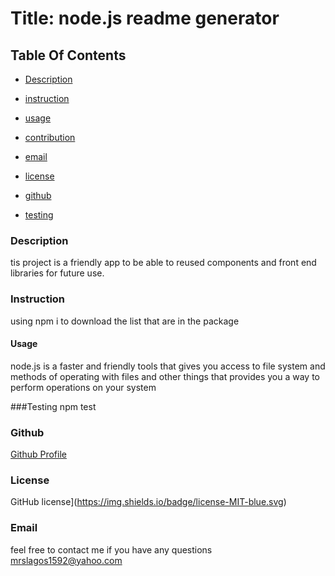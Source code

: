 

        
# Title: node.js readme generator

## Table Of Contents
* [Description](#description)

* [instruction](#instruction)

* [usage](#usage)

* [contribution](#contribution)

* [email](#email)

* [license](#license)

* [github](#github)

* [testing](#test)

### Description
tis project is a friendly app to be able to reused components and front end libraries for future use.

### Instruction
using npm i to download the list that are in the package

#### Usage
node.js is a faster and friendly tools that gives you access to file system and methods of operating with files and other things that provides you a way to perform operations on your system

###Testing
npm test

### Github
[Github Profile](https://github.com/Babygirl110609)

### License
 GitHub license](https://img.shields.io/badge/license-MIT-blue.svg)


 ### Email
 feel free to contact me if you have any questions mrslagos1592@yahoo.com 